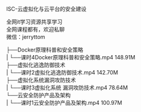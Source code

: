 ISC-云虚拟化与云平台的安全建设

全网it学习资源共享学习<br>全网课程都有，欢迎私聊<br>微信：jerryttom<br>

├──Docker原理科普和安全策略<br> | └──课时4Docker原理科普和安全策略.mp4 148.91M<br> ├──虚拟化逃逸防御技术<br> | └──课时2虚拟化逃逸防御技术.mp4 142.70M<br> ├──虚拟化系统漏洞攻防技术<br> | └──课时3虚拟化系统 漏洞攻防技术.mp4 78.64M<br> └──云安全防护产品及架构<br> | └──课时1云安全防护产品及架构.mp4 100.97M